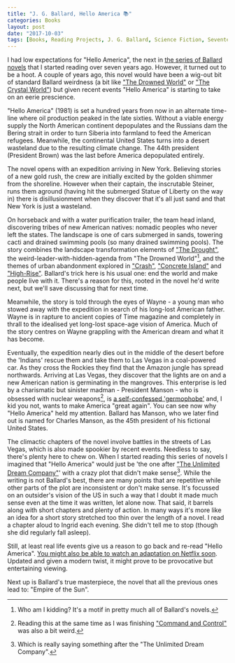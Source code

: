 ```yaml
---
title: "J. G. Ballard, Hello America 📚"
categories: Books
layout: post
date: "2017-10-03"
tags: [Books, Reading Projects, J. G. Ballard, Science Fiction, Seventeen]
---
```


I had low expectations for "Hello America", the next in [the series of Ballard novels](j-g-ballard) that I started reading over seven years ago. However, it turned out to be a hoot. A couple of years ago, this novel would have been a wig-out bit of standard Ballard weirdness (a bit like ["The Drowned World"](the-drowned-world) or ["The Crystal World"](the-crystal-world)) but given recent events "Hello America" is starting to take on an eerie prescience.

"Hello America" (1981) is set a hundred years from now in an alternate time-line where oil production peaked in the late sixties. Without a viable energy supply the North American continent depopulates and the Russians dam the Bering strait in order to turn Siberia into farmland to feed the American refugees. Meanwhile, the continental United States turns into a desert wasteland due to the resulting climate change. The 44th president (President Brown) was the last before America depopulated entirely.

The novel opens with an expedition arriving in New York. Believing stories of a new gold rush, the crew are initially excited by the golden shimmer from the shoreline. However when their captain, the inscrutable Steiner, runs them aground (having hit the submerged Statue of Liberty on the way in) there is disillusionment when they discover that it's all just sand and that New York is just a wasteland. 

On horseback and with a water purification trailer, the team head inland, discovering tribes of new American natives: nomadic peoples who never left the states. The landscape is one of cars submerged in sands, towering cacti and drained swimming pools (so many drained swimming pools). The story combines the landscape transformation elements of ["The Drought"](the-drought), the weird-leader-with-hidden-agenda from "The Drowned World"[^1], and the themes of urban abandonment explored in ["Crash"](crash), ["Concrete Island"](concrete-island) and ["High-Rise"](high-rise). Ballard's trick here is his usual one: end the world and make people live with it. There's a reason for this, rooted in the novel he'd write next, but we'll save discussing that for next time.

Meanwhile, the story is told through the eyes of Wayne - a young man who stowed away with the expedition in search of his long-lost American father. Wayne is in rapture to ancient copies of Time magazine and completely in thrall to the idealised yet long-lost space-age vision of America. Much of the story centres on Wayne grappling with the American dream and what it has become. 

Eventually, the expedition nearly dies out in the middle of the desert before the 'Indians' rescue them and take them to Las Vegas in a coal-powered car. As they cross the Rockies they find that the Amazon jungle has spread northwards. Arriving at Las Vegas, they discover that the lights are on and a new American nation is germinating in the mangroves. This enterprise is led by a charismatic but sinister madman - President Manson - who is obsessed with nuclear weapons[^2], is [a self-confessed 'germophobe'](https://www.cnbc.com/2017/01/11/donald-trump-says-hes-a-germaphobe-as-he-dismisses-salacious-allegations.html) and, I kid you not, wants to make America "great again". You can see now why "Hello America" held my attention. Ballard has Manson, who we later find out is named for Charles Manson, as the 45th president of his fictional United States. 

The climactic chapters of the novel involve battles in the streets of Las Vegas, which is also made spookier by recent events. Needless to say, there's plenty here to chew on. When I started reading this series of novels I imagined that "Hello America" would just be 'the one after ["The Unlimited Dream Company"](unlimited-dream-company)' with a crazy plot that didn't make sense[^3]. While the writing is not Ballard's best, there are many points that are repetitive while other parts of the plot are inconsistent or don't make sense. It's focussed on an outsider's vision of the US in such a way that I doubt it made much sense even at the time it was written, let alone now. That said, it barrels along with short chapters and plenty of action. In many ways it's more like an idea for a short story stretched too thin over the length of a novel. I read a chapter aloud to Ingrid each evening. She didn't tell me to stop (though she did regularly fall asleep).

Still, at least real life events give us a reason to go back and re-read "Hello America". [You might also be able to watch an adaptation on Netflix soon](http://deadline.com/2017/05/netflix-jg-ballard-hello-america-ridley-scott-sci-fi-novel-1202095982/). Updated and given a modern twist, it might prove to be provocative but entertaining viewing.

Next up is Ballard's true masterpiece, the novel that all the previous ones lead to: "Empire of the Sun".    

[^1]: Who am I kidding? It's a motif in pretty much all of Ballard's novels.
[^2]: Reading this at the same time as I was finishing [\"Command and Control\"](command-and-control) was also a bit weird.
[^3]: Which is really saying something after the "The Unlimited Dream Company".
